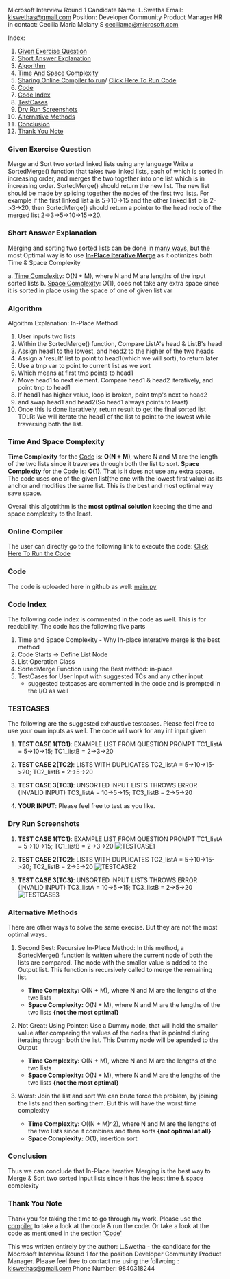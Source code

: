 Microsoft Interview Round 1
Candidate Name: L.Swetha 
Email: klswethas@gmail.com
Position: Developer Community Product Manager
HR in contact: Cecilia Maria Melany S <ceciliama@microsoft.com>

Index: 
1.  [Given Exercise Question](#given-exercise-question)
2.  [Short Answer Explanation](#short-answer-explanation)
3.  [Algorithm](#algorithm)
4.  [Time And Space Complexity](#time-and-space-complexity)
5.  [Sharing Online Compiler to run](#online-compiler)/ [Click Here To Run Code](https://onlinegdb.com/4xgTAhYJo)
6.  [Code](https://github.com/LSwethanara/Microsoft_Interview_Round1/blob/main/main.py)
7.  [Code Index](#codeindex)
8.  [TestCases](#testcases)
9.  [Dry Run Screenshots](#dry-run-screenshots)
10. [Alternative Methods](#alternative-methods)
11. [Conclusion](#conclusion)
12. [Thank You Note](#thank-you-note)

### Given Exercise Question
<a name = '#given-exercise-question'></a>

Merge and Sort two sorted linked lists using any language
Write a SortedMerge() function that takes two linked lists, each of which is sorted in increasing order, and merges the two together into one list which is in increasing order. SortedMerge() should return the new list. The new list should be made by splicing together the nodes of the first two lists.
For example if the first linked list a is 5->10->15 and the other linked list b is 2->3->20, then SortedMerge() should return a pointer to the head node of the merged list 2->3->5->10->15->20.



### Short Answer Explanation
<a name = '#short-answer-explanation'></a>
Merging and sorting two sorted lists can be done in [many ways](#alternatives), but the most Optimal way is to use [**In-Place Iterative Merge**](#algorithm) as it optimizes both Time & Space Complexity

a. [Time Complexity](#complexity): O(N + M), where N and M are lengths of the input sorted lists
b. [Space Complexity](#complexity): O(1), does not take any extra space since it is sorted in place using the space of one of given list var 



### Algorithm
<a name = '#algorithm'></a>
Algoithm Explanation: In-Place Method
1. User inputs two lists
2. Within the SortedMerge() function, Compare ListA's head & ListB's head 
3. Assign head1 to the lowest, and head2 to the higher of the two heads
4. Assign a 'result' list to point to head1(which we will sort), to return later
5. Use a tmp var to point to current list as we sort
6. Which means at first tmp points to head1
7. Move head1 to next element. Compare head1 & head2 iteratively, and point tmp to head1
8. If head1 has higher value, loop is broken, point tmp's next to head2
7. and swap head1 and head2(So head1 always points to least)
8. Once this is done iteratively, return result to get the final sorted list
TDLR: We will iterate the head1 of the list to point to the lowest while traversing both the list. 




### Time And Space Complexity
<a name = '#time-and-space-complexity'></a>
**Time Complexity** for the [Code](https://github.com/LSwethanara/Microsoft_Interview_Round1/blob/main/main.py) is: **O(N + M)**, where N and M are the length of the two lists since it traverses through both the list to sort. 
**Space Complexity** for the [Code](https://github.com/LSwethanara/Microsoft_Interview_Round1/blob/main/main.py) is: **O(1)**. That is it does not use any extra space. The code uses one of the given list(the one with the lowest first value) as its anchor and modifies the same list. This is the best and most optimal way save space. 

Overall this algotrithm is the **most optimal solution** keeping the time and space complexity to the least. 



### Online Compiler
<a name = '#online-compiler'></a>
The user can directly go to the following link to execute the code: 
[Click Here To Run the Code](https://onlinegdb.com/4xgTAhYJo)



### Code
<a name = '#code'></a>
The code is uploaded here in github as well: [main.py](https://github.com/LSwethanara/Microsoft_Interview_Round1/blob/main/main.py)



### Code Index
<a name = '#code-index'></a>
The following code index is commented in the code as well. This is for readability. 
The code has the following five parts 
1. Time and Space Complexity - Why In-place interative merge is the best method
2. Code Starts -> Define List Node
3. List Operation Class
4. SortedMerge Function using the Best method: in-place
5. TestCases for User Input with suggested TCs and any other input
     - suggested testcases are commented in the code and is prompted in the I/O as well


### TESTCASES
<a name = '#testcases'></a>
The following are the suggested exhaustive testcases. 
Please feel free to use your own inputs as well. The code will work for any int input given 

1. **TEST CASE 1(TC1)**: EXAMPLE LIST FROM QUESTION PROMPT 
   TC1_listA = 5->10->15; TC1_listB = 2->3->20

2. **TEST CASE 2(TC2)**: LISTS WITH DUPLICATES 
   TC2_listA = 5->10->15->20; TC2_listB = 2->5->20

3. **TEST CASE 3(TC3)**: UNSORTED INPUT LISTS THROWS ERROR (INVALID INPUT) 
   TC3_listA = 10->5->15; TC3_listB = 2->5->20

4. **YOUR INPUT**: Please feel free to test as you like. 



### Dry Run Screenshots
<a name = '#dry-run-screenshots'></a>

1. **TEST CASE 1(TC1)**: EXAMPLE LIST FROM QUESTION PROMPT 
   TC1_listA = 5->10->15; TC1_listB = 2->3->20
   ![TESTCASE1](https://user-images.githubusercontent.com/13202839/165770961-3126026a-f3dd-46f6-b95a-c2b6630e15e9.PNG)

2. **TEST CASE 2(TC2)**: LISTS WITH DUPLICATES 
   TC2_listA = 5->10->15->20; TC2_listB = 2->5->20
   ![TESTCASE2](https://user-images.githubusercontent.com/13202839/165771035-b0683e60-472d-42e5-83da-c1db276e5c7f.PNG)
   
3. **TEST CASE 3(TC3)**: UNSORTED INPUT LISTS THROWS ERROR (INVALID INPUT) 
   TC3_listA = 10->5->15; TC3_listB = 2->5->20
   ![TESTCASE3](https://user-images.githubusercontent.com/13202839/165771105-77ecbd8a-4cf4-423b-b4c4-9a7a4262aa3f.PNG)


### Alternative Methods
<a name = '#alternative-methods'></a>

There are other ways to solve the same execise. But they are not the most optimal ways. 
1. Second Best: Recursive In-Place Method: 
    In this method, a SortedMerge() function is written where the current node of both the lists are compared. The node with the smaller value is added to the Output       list. This function is recursively called to merge the remaining list. 
    
    - **Time Complexity:** O(N + M), where N and M are the lengths of the two lists
    - **Space Complexity:** O(N + M), where N and M are the lengths of the two lists **{not the most optimal}**
   
2. Not Great: Using Pointer: 
     Use a Dummy node, that will hold the smaller value after comparing the values of the nodes that is pointed during iterating through both the list. This Dummy node      will be apended to the Output 
     
    - **Time Complexity:** O(N + M), where N and M are the lengths of the two lists
    - **Space Complexity:** O(N + M), where N and M are the lengths of the two lists **{not the most optimal}**

3. Worst: Join the list and sort
      We can brute force the problem, by joining the lists and then sorting them. But this will have the worst time complexity 
     
    - **Time Complexity:** O((N + M)^2), where N and M are the lengths of the two lists since it combines and then sorts **{not optimal at all}**
    - **Space Complexity:** O(1), insertion sort   
     
### Conclusion
<a name = '#conclusion'></a>
Thus we can conclude that In-Place Iterative Merging is the best way to Merge & Sort two sorted input lists since it has the least time & space complexity  

### Thank You Note
<a name = '#thank-you-note'></a>
Thank you for taking the time to go through my work. Please use the [compiler](#online-compiler) to take a look at the code & run the code.
Or take a look at the code as mentioned in the section ['Code'](#code)

This was written entirely by the author: L.Swetha - the candidate for the Mocrosoft Interview Round 1 for the position Developer Community Product Manager. 
Please feel free to contact me using the follwoing : klswethas@gmail.com
Phone Number: 9840318244

